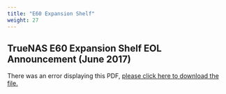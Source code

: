 ```yaml
---
title: "E60 Expansion Shelf"
weight: 27
---
```


## TrueNAS E60 Expansion Shelf EOL Announcement (June 2017)

<object data="https://www.truenas.com/docs/files/E60EOL.pdf" type="application/pdf" width="95%" height="1000">
  There was an error displaying this PDF, <a href="https://www.truenas.com/docs/files/E60EOL.pdf">please click here to download the file.</a>
</object>
